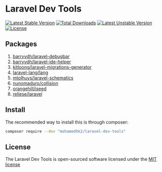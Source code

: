 # Laravel Dev Tools

[![Latest Stable Version](http://poser.pugx.org/mohamedhk2/laravel-dev-tools/v)](https://packagist.org/packages/mohamedhk2/laravel-dev-tools)
[![Total Downloads](http://poser.pugx.org/mohamedhk2/laravel-dev-tools/downloads)](https://packagist.org/packages/mohamedhk2/laravel-dev-tools)
[![Latest Unstable Version](http://poser.pugx.org/mohamedhk2/laravel-dev-tools/v/unstable)](https://packagist.org/packages/mohamedhk2/laravel-dev-tools)
[![License](http://poser.pugx.org/mohamedhk2/laravel-dev-tools/license)](https://packagist.org/packages/mohamedhk2/laravel-dev-tools)

## Packages

1. [barryvdh/laravel-debugbar](https://packagist.org/packages/barryvdh/laravel-debugbar)
1. [barryvdh/laravel-ide-helper](https://packagist.org/packages/barryvdh/laravel-ide-helper)
1. [kitloong/laravel-migrations-generator](https://packagist.org/packages/kitloong/laravel-migrations-generator)
1. [laravel-lang/lang](https://packagist.org/packages/laravel-lang/lang)
1. [mtolhuys/laravel-schematics](https://packagist.org/packages/mtolhuys/laravel-schematics)
1. [nunomaduro/collision](https://packagist.org/packages/nunomaduro/collision)
1. [orangehill/iseed](https://packagist.org/packages/orangehill/iseed)
1. [reliese/laravel](https://packagist.org/packages/reliese/laravel)

## Install

The recommended way to install this is through composer:

```bash
composer require --dev "mohamedhk2/laravel-dev-tools"
```

## License

The Laravel Dev Tools is open-sourced software licensed under the [MIT license](http://opensource.org/licenses/MIT)
